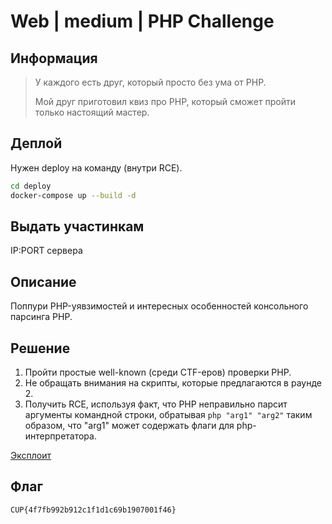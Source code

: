 # Web | medium | PHP Challenge

## Информация

> У каждого есть друг, который просто без ума от PHP.
> 
> Мой друг приготовил квиз про PHP, который сможет пройти только настоящий мастер.

## Деплой

Нужен deploy на команду (внутри RCE).
```sh
cd deploy
docker-compose up --build -d
```

## Выдать участинкам

IP:PORT сервера

## Описание

Поппури PHP-уявзимостей и интересных особенностей консольного парсинга PHP.

## Решение

1. Пройти простые well-known (среди CTF-еров) проверки PHP.
2. Не обращать внимания на скрипты, которые предлагаются в раунде 2.
3. Получить RCE, используя факт, что PHP неправильно парсит аргументы командной строки, обратывая `php "arg1" "arg2"` таким образом, что "arg1" может содержать флаги для php-интерпретатора.

[Эксплоит](solution/sploit.py)

## Флаг

`CUP{4f7fb992b912c1f1d1c69b1907001f46}`


